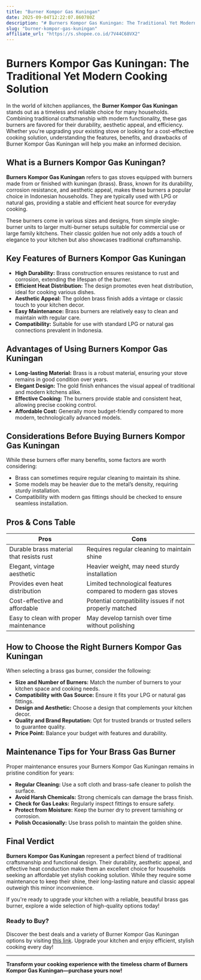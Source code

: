 ```yaml
---
title: "Burner Kompor Gas Kuningan"
date: 2025-09-04T12:22:07.860780Z
description: "# Burners Kompor Gas Kuningan: The Traditional Yet Modern Cooking Solution..."
slug: "burner-kompor-gas-kuningan"
affiliate_url: "https://s.shopee.co.id/7V44C68VX2"
---
```

# Burners Kompor Gas Kuningan: The Traditional Yet Modern Cooking Solution

In the world of kitchen appliances, the **Burner Kompor Gas Kuningan** stands out as a timeless and reliable choice for many households. Combining traditional craftsmanship with modern functionality, these gas burners are favored for their durability, aesthetic appeal, and efficiency. Whether you're upgrading your existing stove or looking for a cost-effective cooking solution, understanding the features, benefits, and drawbacks of Burner Kompor Gas Kuningan will help you make an informed decision.

## What is a Burners Kompor Gas Kuningan?

**Burners Kompor Gas Kuningan** refers to gas stoves equipped with burners made from or finished with kuningan (brass). Brass, known for its durability, corrosion resistance, and aesthetic appeal, makes these burners a popular choice in Indonesian households. They are typically used with LPG or natural gas, providing a stable and efficient heat source for everyday cooking.

These burners come in various sizes and designs, from simple single-burner units to larger multi-burner setups suitable for commercial use or large family kitchens. Their classic golden hue not only adds a touch of elegance to your kitchen but also showcases traditional craftsmanship.

## Key Features of Burners Kompor Gas Kuningan

- **High Durability:** Brass construction ensures resistance to rust and corrosion, extending the lifespan of the burner.
- **Efficient Heat Distribution:** The design promotes even heat distribution, ideal for cooking various dishes.
- **Aesthetic Appeal:** The golden brass finish adds a vintage or classic touch to your kitchen decor.
- **Easy Maintenance:** Brass burners are relatively easy to clean and maintain with regular care.
- **Compatibility:** Suitable for use with standard LPG or natural gas connections prevalent in Indonesia.

## Advantages of Using Burners Kompor Gas Kuningan

- **Long-lasting Material:** Brass is a robust material, ensuring your stove remains in good condition over years.
- **Elegant Design:** The gold finish enhances the visual appeal of traditional and modern kitchens alike.
- **Effective Cooking:** The burners provide stable and consistent heat, allowing precise cooking control.
- **Affordable Cost:** Generally more budget-friendly compared to more modern, technologically advanced models.

## Considerations Before Buying Burners Kompor Gas Kuningan

While these burners offer many benefits, some factors are worth considering:

- Brass can sometimes require regular cleaning to maintain its shine.
- Some models may be heavier due to the metal’s density, requiring sturdy installation.
- Compatibility with modern gas fittings should be checked to ensure seamless installation.
  
## Pros & Cons Table

| Pros                                             | Cons                                               |
|--------------------------------------------------|----------------------------------------------------|
| Durable brass material that resists rust       | Requires regular cleaning to maintain shine     |
| Elegant, vintage aesthetic                     | Heavier weight, may need sturdy installation    |
| Provides even heat distribution                  | Limited technological features compared to modern gas stoves |
| Cost-effective and affordable                  | Potential compatibility issues if not properly matched |
| Easy to clean with proper maintenance           | May develop tarnish over time without polishing |

## How to Choose the Right Burners Kompor Gas Kuningan

When selecting a brass gas burner, consider the following:

- **Size and Number of Burners:** Match the number of burners to your kitchen space and cooking needs.
- **Compatibility with Gas Source:** Ensure it fits your LPG or natural gas fittings.
- **Design and Aesthetic:** Choose a design that complements your kitchen decor.
- **Quality and Brand Reputation:** Opt for trusted brands or trusted sellers to guarantee quality.
- **Price Point:** Balance your budget with features and durability.

## Maintenance Tips for Your Brass Gas Burner

Proper maintenance ensures your Burners Kompor Gas Kuningan remains in pristine condition for years:

- **Regular Cleaning:** Use a soft cloth and brass-safe cleaner to polish the surface.
- **Avoid Harsh Chemicals:** Strong chemicals can damage the brass finish.
- **Check for Gas Leaks:** Regularly inspect fittings to ensure safety.
- **Protect from Moisture:** Keep the burner dry to prevent tarnishing or corrosion.
- **Polish Occasionally:** Use brass polish to maintain the golden shine.

## Final Verdict

**Burners Kompor Gas Kuningan** represent a perfect blend of traditional craftsmanship and functional design. Their durability, aesthetic appeal, and effective heat conduction make them an excellent choice for households seeking an affordable yet stylish cooking solution. While they require some maintenance to keep their shine, their long-lasting nature and classic appeal outweigh this minor inconvenience.

If you're ready to upgrade your kitchen with a reliable, beautiful brass gas burner, explore a wide selection of high-quality options today!

### Ready to Buy? 

Discover the best deals and a variety of Burner Kompor Gas Kuningan options by visiting [this link](https://s.shopee.co.id/7V44C68VX2). Upgrade your kitchen and enjoy efficient, stylish cooking every day!

---

**Transform your cooking experience with the timeless charm of Burners Kompor Gas Kuningan—purchase yours now!**